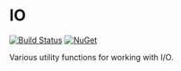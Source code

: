 # IO

[![Build Status](https://travis-ci.org/messerli-informatik-ag/io.svg?branch=master)](https://travis-ci.org/messerli-informatik-ag/io)
[![NuGet](https://img.shields.io/nuget/v/Messerli.IO.svg)](https://www.nuget.org/packages/Messerli.IO/)

Various utility functions for working with I/O.
